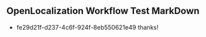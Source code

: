 ## OpenLocalization Workflow Test MarkDown
* fe29d21f-d237-4c6f-924f-8eb550621e49 thanks!

<!--HONumber=Aug16_HO4-->


